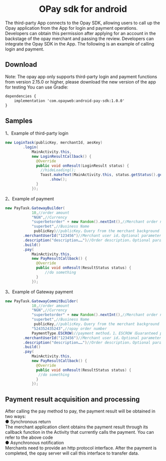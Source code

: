 <h1 align="center">OPay sdk for android</h1>
The third-party App connects to the Opay SDK, allowing users to call up the Opay application from the App for login and payment operations. Developers can obtain this permission after applying for an account in the backstage of the opay merchant and passing the review.
Developers can integrate the Opay SDK in the App. The following is an example of calling login and payment.  

## Download
Note: The opay app only supports third-party login and payment functions from version 2.15.0 or higher, please download the new version of the app for testing
You can use Gradle:
```xml
dependencies {
    implementation 'com.opayweb:android-pay-sdk:1.0.0'
}

```

## Samples

1、Example of third-party login
```java
new LoginTask(publicKey, merchantId, aesKey)
        .login(
            MainActivity.this,
            new LoginResultCallback() {
              @Override
              public void onResult(LoginResult status) {
                //hideLoading();
                Toast.makeText(MainActivity.this, status.getStatus().getMsg(), Toast.LENGTH_SHORT)
                    .show();
              }
            });
```

2、Example of payment
```java
new PayTask.GatewayBuilder(
            10,//order amount
            "NGN",//Currency
            "superbetorder" + new Random().nextInt(),//Merchant order number
            "superbet",//Business Name
             publicKey)//publicKey，Query from the merchant background
        .merchantUserId("123456")//Merchant user id，Optional parameters，For display at the cash register
        .description("description……")//Order description，Optional parameters，For display at the cash register
        .build()
        .pay(
            MainActivity.this,
            new PayResultCallback() {
              @Override
              public void onResult(ResultStatus status) {
                  //do something
              }
            });
```
3、Example of Gateway payment
```java
new PayTask.GatewayCommitBuilder(
            10,//order amount
            "NGN",//Currency
            "superbetorder" + new Random().nextInt(),//Merchant order number
            "superbet",//Business Name
             publicKey,//publicKey，Query from the merchant background
            "524352435243",//opay order number
            PaymentType.ESCROW)//payment method，1、ESCROW（Guaranteed payment）2、ORDINARY（New version of merchant acquiring）
        .merchantUserId("123456")//Merchant user id，Optional parameters，For display at the cash register
        .description("description……")//Order description，Optional parameters，For display at the cash register
        .build()
        .pay(
            MainActivity.this,
            new PayResultCallback() {
              @Override
              public void onResult(ResultStatus status) {
               //do something
              }
            });
```

## Payment result acquisition and processing  

After calling the pay method to pay, the payment result will be obtained in two ways:  
● Synchronous return  
The merchant application client obtains the payment result through its callback function in the Activity that currently calls the payment. You can refer to the above code  
● Asynchronous notification  
Merchants need to provide an http protocol interface. After the payment is completed, the opay server will call this interface to transfer data​.  
